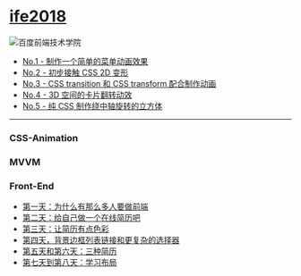 # [ife2018](http://ife.baidu.com/)

![百度前端技术学院](http://ife.baidu.com/2018/asset/common/img/logo_a3b4064.png)

- [No.1 - 制作一个简单的菜单动画效果](https://github.com/fog3211/ife_2018)  
- [No.2 - 初步接触 CSS 2D 变形](https://fog3211.github.io/ife_2018/Front-end/No2.html)  
- [No.3 - CSS transition 和 CSS transform 配合制作动画](https://fog3211.github.io/ife_2018/Front-end/No3.html)  
- [No.4 - 3D 空间的卡片翻转动效](https://fog3211.github.io/ife_2018/Front-end/No4.html)  
- [No.5 - 纯 CSS 制作绕中轴旋转的立方体](https://fog3211.github.io/ife_2018/Css-Animation/No5.html)  
---


<h3>CSS-Animation</h3>  


<h3>MVVM</h3>  

   
 <h3>Front-End</h3>  
 
- [第一天：为什么有那么多人要做前端](https://github.com/fog3211/ife_2018)  
- [第二天：给自己做一个在线简历吧](https://fog3211.github.io/ife_2018/Front-end/No2.html)  
- [第三天：让简历有点色彩](https://fog3211.github.io/ife_2018/Front-end/No3.html)  
- [第四天，背景边框列表链接和更复杂的选择器](https://fog3211.github.io/ife_2018/Front-end/No4.html)  
- [第五天和第六天：三种简历](https://fog3211.github.io/ife_2018/Front-end/No5~6/resume.html)  
- [第七天到第八天：学习布局](https://fog3211.github.io/ife_2018/Front-end/No7~8/index.html)  
